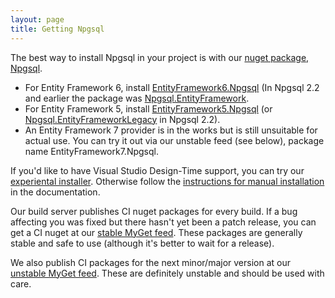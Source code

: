 ```yaml
---
layout: page
title: Getting Npgsql
---
```

The best way to install Npgsql in your project is with our <a href="https://www.nuget.org/packages/Npgsql/">nuget package, Npgsql</a>.

- For Entity Framework 6, install <a href="https://www.nuget.org/packages/EntityFramework6.Npgsql/">EntityFramework6.Npgsql</a>
(In Npgsql 2.2 and earlier the package was <a href="https://www.nuget.org/packages/Npgsql.EntityFramework/">Npgsql.EntityFramework</a>.
- For Entity Framework 5, install <a href="https://www.nuget.org/packages/EntityFramework5.Npgsql/">EntityFramework5.Npgsql</a>
(or <a href="https://www.nuget.org/packages/Npgsql.EntityFrameworkLegacy/">Npgsql.EntityFrameworkLegacy</a> in Npgsql 2.2).
- An Entity Framework 7 provider is in the works but is still unsuitable for actual use. You can try it out via our unstable
feed (see below), package name EntityFramework7.Npgsql.

If you'd like to have Visual Studio Design-Time support, you can try our <a href="">experiental installer</a>.
Otherwise follow the <a href="doc/ddex.html">instructions for manual installation</a> in the documentation.

Our build server publishes CI nuget packages for every build. If a bug affecting you was fixed but there hasn't yet been a patch release,
you can get a CI nuget at our [stable MyGet feed](https://www.myget.org/gallery/npgsql). These packages are generally stable and
safe to use (although it's better to wait for a release).

We also publish CI packages for the next minor/major version at our [unstable MyGet feed](https://www.myget.org/gallery/npgsql).
These are definitely unstable and should be used with care.
